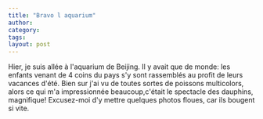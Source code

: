 ```yaml
---
title: "Bravo l aquarium"
author:
category: 
tags: 
layout: post
---
```

Hier, je suis allée à l'aquarium de Beijing. Il y avait que de monde: les enfants venant de 4 coins du pays s'y sont rassemblés au profit de leurs vacances d'été.
Bien sur j'ai vu de toutes sortes de poissons multicolors, alors ce qui m'a impressionnée beaucoup,c'était le spectacle des dauphins, magnifique!
Excusez-moi d'y mettre quelques photos floues, car ils bougent si vite.

